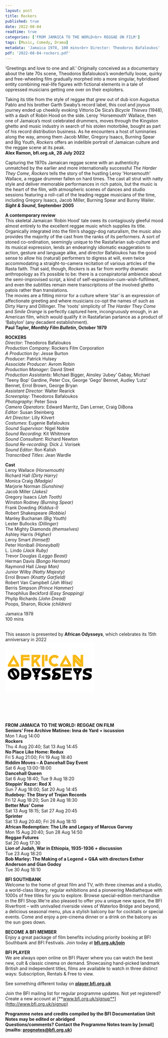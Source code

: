 ```yaml
---
layout: post
title: Rockers
published: true
date: 2022-08-04
readtime: true
categories: ['FROM JAMAICA TO THE WORLD<br> REGGAE ON FILM']
tags: [Music, Comedy, Drama]
metadata: 'Jamaica 1978, 100 mins<br> Director: Theodoros Bafaloukos'
pdf: '2022-08-04-rockers.pdf'
---
```


‘Greetings and love to one and all.’ Originally conceived as a documentary about the late 70s scene, Theodoros Bafaloukos’s wonderfully loose, quirky and free-wheeling film gradually morphed into a more singular, hybridised entity combining real-life figures with fictional elements in a tale of oppressed musicians getting one over on their exploiters.

Taking its title from the style of reggae that grew out of dub icon Augustus Pablo and his brother Garth Swaby’s record label, this cool and joyous journey ended up cheekily evoking Vittorio De Sica’s _Bicycle Thieves_ (1948), with a dash of Robin Hood on the side. Leroy ‘Horsemouth’ Wallace, then one of Jamaica’s most celebrated drummers, moves through the Kingston ghetto and music industry in search of his stolen motorbike, bought as part of his record distribution business. As he encounters a host of luminaries along the way, among them Jacob Miller, Gregory Isaacs, Burning Spear and Big Youth, _Rockers_ offers an indelible portrait of Jamaican culture and the reggae scene at its peak.  
**Alex Ramon, bfi.org.uk, 28 July 2022**  

Capturing the 1970s Jamaican reggae scene with an authenticity unmatched by the earlier and more internationally successful _The Harder They Come_, _Rockers_ tells the story of the hustling Leroy 'Horsemouth' Wallace, a reggae drummer fallen on hard times. The cast all strut with natty style and deliver memorable performances in rich patois, but the music is the heart of the film, with atmospheric scenes of dances and studio sessions featuring a roll-call of the leading reggae musicians of the time, including Gregory Isaacs, Jacob Miller, Burning Spear and Bunny Wailer.  
**_Sight & Sound_, September 2005**  

**A contemporary review**  
This skeletal Jamaican ‘Robin Hood’ tale owes its contagiously gleeful mood almost entirely to the excellent reggae music which supplies its title. Organically integrated into the film’s shaggy-dog naturalism, the music also provides the majority of the cast from the ranks of its performers. A sort of stoned co-ordination, seemingly unique to the Rastafarian sub-culture and its musical expression, lends an endearingly idiomatic exaggeration to action, gesture and language alike, and director Bafaloukos has the good sense to allow his (natural) performers to digress at will, even twice accommodating a straight-to-camera recitation of various articles of the Rasta faith. That said, though, _Rockers_ is as far from worthy dramatic anthropology as it’s possible to be: there is a conspiratorial ambience about the semi-improvised script, a kind of self-expression-cum-wish-fulfilment, and even the subtitles remain mere transcriptions of the involved ghetto patois rather than translations.  
The movies are a fitting mirror for a culture where ‘star’ is an expression of affectionate greeting and where musicians co-opt the names of such as Dirty Harry and Dillinger. The ‘roots’ simplicity of _The Harder They Come_ and _Smile Orange_ is perfectly captured here, incongruously enough, in an American film, which would qualify it in Rastafarian parlance as a product of ‘Babylon’ (any decadent establishment).  
**Paul Taylor, _Monthly Film Bulletin_, October 1979**  

**ROCKERS**  
_Director_: Theodoros Bafaloukos  
_Production Company_: Rockers Film Corporation  
_A Production by_: Jesse Burton  
_Producer_: Patrick Hulsey  
_Associate Producer_: Avrom Robin  
_Production Manager_: David Streit  
_Production Assistants_: Michael Bigger, Ainsley ‘Jubey’ Gabay, Michael ‘Teeny Bop’ Gardine, Peter Cox, George ‘Gego’ Bennet, Audley ‘Lutz’ Bennet, Errol Brown, George Bryan  
_Assistant Director_: Walter Rearick  
_Screenplay_: Theodoros Bafaloukos  
_Photography_: Peter Sova  
_Camera Operators_: Edward Marritz, Dan Lerner, Craig DiBona  
_Editor_: Susan Steinberg  
_Art Director_: Lilly Kilvert  
_Costumes_: Eugenie Bafaloukos  
_Sound Supervisor_: Nigel Noble  
_Sound Recording_: Kit Whitmore  
_Sound Consultant_: Richard Newton  
_Sound Re-recording_: Dick J. Vorisek  
_Sound Editor_: Ron Kalish  
_Transcribed Titles_: Jean Wardle

**Cast**  
Leroy Wallace _(Horsemouth)_  
Richard Hall _(Dirty Harry)_  
Monica Craig _(Madgie)_  
Marjorie Norman _(Sunshine)_  
Jacob Miller _(Jakes)_  
Gregory Isaacs _(Jah Tooth)_  
Winston Rodney _(Burning Spear)_  
Frank Dowding _(Kiddus-I)_  
Robert Shakespeare _(Robbie)_  
Manley Buchanan _(Big Youth)_  
Lester Bullocks _(Dillinger)_  
The Mighty Diamonds _(themselves)_  
Ashley Harris _(Higher)_  
Leroy Smart _(himself)_  
Peter Honiball _(Honeyball)_  
L. Lindo _(Jack Ruby)_  
Trevor Douglas _(Leggo Beast)_  
Herman Davis _(Bongo Herman)_  
Raymond Hall _(Jeep Man)_  
Junior Wilby _(Natty Majesty)_  
Errol Brown _(Knatty Garfield)_  
Robert Van Campbell _(Jah Wise)_  
Berris Simpson _(Prince Hammer)_  
Theophilus Beckford _(Easy Snapping)_  
Phylip Richards _(John Dread)_  
Poops, Sharon, Rickie _(children)_  

Jamaica 1978  
100 mins  
<br>

This season is presented by **African Odysseys**, which celebrates its 15th anniversary in 2022  
<img style="float: left;" src="/img/african-odysseys.png">
<br><br><br><br><br><br><br><br><br><br><br><br><br><br><br>
**FROM JAMAICA TO THE WORLD: REGGAE ON FILM**  
**Seniors’ Free Archive Matinee: Inna de Yard + iscussion**  
Mon 1 Aug 14:00  
**Rockers**  
Thu 4 Aug 20:40; Sat 13 Aug 14:45  
**No Place Like Home: Redux**  
Fri 5 Aug 21:00; Fri 19 Aug 18:40  
**Riddim Moves – A Dancehall Day Event**  
Sat 6 Aug 13:00-18:00  
**Dancehall Queen**  
Sat 6 Aug 18:40; Tue 9 Aug 18:20  
**Steppin’ Razor: Red X**  
Sun 7 Aug 18:00; Sat 20 Aug 14:45  
**Rudeboy: The Story of Trojan Records**  
Fri 12 Aug 18:20; Sun 28 Aug 18:30  
**Better Mus’ Come**  
Sat 13 Aug 18:15; Sat 27 Aug 20:45  
**Sprinter**  
Sat 13 Aug 20:40; Fri 26 Aug 18:10  
**African Redemption: The Life and Legacy of Marcus Garvey**  
Mon 15 Aug 20:40; Sun 28 Aug 14:50  
**Reggae Futures**  
Sat 20 Aug 17:30  
**Lion of Judah, War in Ethiopia, 1935-1936 + discussion**  
Tue 23 Aug 18:20  
**Bob Marley: The Making of a Legend + Q&A with directors Esther Anderson and Gian Godoy**  
Tue 30 Aug 18:10  

**BFI SOUTHBANK**  
Welcome to the home of great film and TV, with three cinemas and a studio, a world-class library, regular exhibitions and a pioneering Mediatheque with 1000s of free titles for you to explore. Browse special-edition merchandise in the BFI Shop.We&#39;re also pleased to offer you a unique new space, the BFI Riverfront – with unrivalled riverside views of Waterloo Bridge and beyond, a delicious seasonal menu, plus a stylish balcony bar for cocktails or special events. Come and enjoy a pre-cinema dinner or a drink on the balcony as the sun goes down.  

**BECOME A BFI MEMBER**  
Enjoy a great package of film benefits including priority booking at BFI Southbank and BFI Festivals. Join today at [**bfi.org.uk/join**](http://www.bfi.org.uk/join)  

**BFI PLAYER**  
 We are always open online on BFI Player where you can watch the best new, cult &amp; classic cinema on demand. Showcasing hand-picked landmark British and independent titles, films are available to watch in three distinct ways: Subscription, Rentals &amp; Free to view.  

See something different today on [**player.bfi.org.uk**](https://player.bfi.org.uk)  

Join the BFI mailing list for regular programme updates. Not yet registered? Create a new account at [**www.bfi.org.uk/signup**](http://www.bfi.org.uk/signup)

**Programme notes and credits compiled by the BFI Documentation Unit  
Notes may be edited or abridged  
Questions/comments? Contact the Programme Notes team by [email](mailto: prognotes@bfi.org.uk)**

